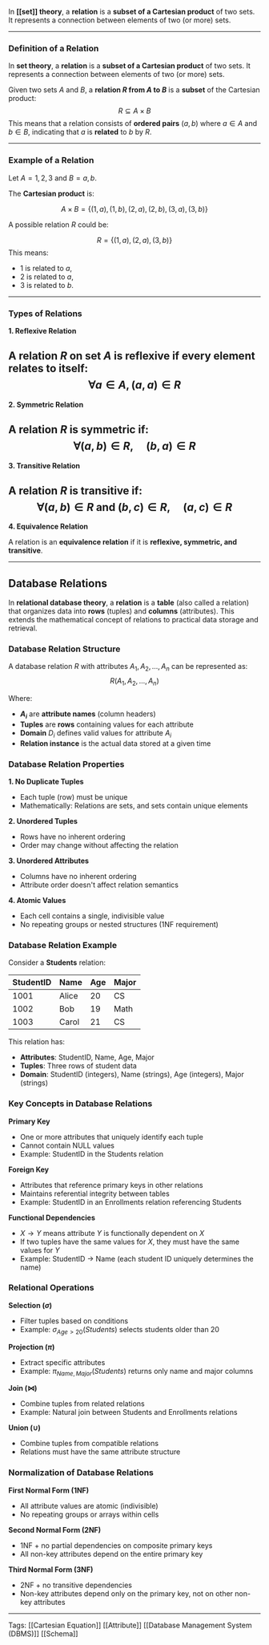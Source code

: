 In **[[set]] theory**, a **relation** is a **subset of a Cartesian product** of two sets. It represents a connection between elements of two (or more) sets.

---

### **Definition of a Relation**

In **set theory**, a **relation** is a **subset of a Cartesian product** of two sets. It represents a connection between elements of two (or more) sets.

Given two sets $A$ and $B$, a **relation $R$ from $A$ to $B$** is a **subset** of the Cartesian product:
$$R \subseteq A \times B$$
This means that a relation consists of **ordered pairs** $(a, b)$ where $a \in A$ and $b \in B$, indicating that $a$ is **related** to $b$ by $R$.

---

### **Example of a Relation**

Let $A = {1, 2, 3}$ and $B = {a, b}$.

The **Cartesian product** is:

$$A \times B = \{(1,a), (1,b), (2,a), (2,b), (3,a), (3,b)\}$$

A possible relation $R$ could be:

$$R = \{(1,a), (2,a), (3,b)\}$$
This means:

- $1$ is related to $a$,
- $2$ is related to $a$,
- $3$ is related to $b$.

---

### **Types of Relations**

**1. Reflexive Relation**

A relation $R$ on set $A$ is **reflexive** if every element relates to itself:
$$\forall a \in A, (a, a) \in R$$
---

**2. Symmetric Relation**

A relation $R$ is **symmetric** if:
$$\forall (a, b) \in R, \quad (b, a) \in R$$
---

**3. Transitive Relation**

A relation $R$ is **transitive** if:
$$\forall (a, b) \in R \text{ and } (b, c) \in R, \quad (a, c) \in R$$
---

**4. Equivalence Relation**

A relation is an **equivalence relation** if it is **reflexive, symmetric, and transitive**.

---

## **Database Relations**

In **relational database theory**, a **relation** is a **table** (also called a relation) that organizes data into **rows** (tuples) and **columns** (attributes). This extends the mathematical concept of relations to practical data storage and retrieval.

### **Database Relation Structure**

A database relation $R$ with attributes $A_1, A_2, ..., A_n$ can be represented as:
$$R(A_1, A_2, ..., A_n)$$

Where:
- **$A_i$** are **attribute names** (column headers)
- **Tuples** are **rows** containing values for each attribute
- **Domain** $D_i$ defines valid values for attribute $A_i$
- **Relation instance** is the actual data stored at a given time

### **Database Relation Properties**

**1. No Duplicate Tuples**
- Each tuple (row) must be unique
- Mathematically: Relations are sets, and sets contain unique elements

**2. Unordered Tuples**
- Rows have no inherent ordering
- Order may change without affecting the relation

**3. Unordered Attributes**
- Columns have no inherent ordering
- Attribute order doesn't affect relation semantics

**4. Atomic Values**
- Each cell contains a single, indivisible value
- No repeating groups or nested structures (1NF requirement)

### **Database Relation Example**

Consider a **Students** relation:

| StudentID | Name | Age | Major |
|-----------|------|-----|-------|
| 1001      | Alice| 20  | CS    |
| 1002      | Bob  | 19  | Math  |
| 1003      | Carol| 21  | CS    |

This relation has:
- **Attributes**: StudentID, Name, Age, Major
- **Tuples**: Three rows of student data
- **Domain**: StudentID (integers), Name (strings), Age (integers), Major (strings)

### **Key Concepts in Database Relations**

**Primary Key**
- One or more attributes that uniquely identify each tuple
- Cannot contain NULL values
- Example: StudentID in the Students relation

**Foreign Key**
- Attributes that reference primary keys in other relations
- Maintains referential integrity between tables
- Example: StudentID in an Enrollments relation referencing Students

**Functional Dependencies**
- $X \rightarrow Y$ means attribute $Y$ is functionally dependent on $X$
- If two tuples have the same values for $X$, they must have the same values for $Y$
- Example: StudentID $\rightarrow$ Name (each student ID uniquely determines the name)

### **Relational Operations**

**Selection ($\sigma$)**
- Filter tuples based on conditions
- Example: $\sigma_{Age > 20}(Students)$ selects students older than 20

**Projection ($\pi$)**
- Extract specific attributes
- Example: $\pi_{Name, Major}(Students)$ returns only name and major columns

**Join ($\bowtie$)**
- Combine tuples from related relations
- Example: Natural join between Students and Enrollments relations

**Union ($\cup$)**
- Combine tuples from compatible relations
- Relations must have the same attribute structure

### **Normalization of Database Relations**

**First Normal Form (1NF)**
- All attribute values are atomic (indivisible)
- No repeating groups or arrays within cells

**Second Normal Form (2NF)**
- 1NF + no partial dependencies on composite primary keys
- All non-key attributes depend on the entire primary key

**Third Normal Form (3NF)**
- 2NF + no transitive dependencies
- Non-key attributes depend only on the primary key, not on other non-key attributes

---

Tags:
[[Cartesian Equation]]
[[Attribute]]
[[Database Management System (DBMS)]]
[[Schema]]